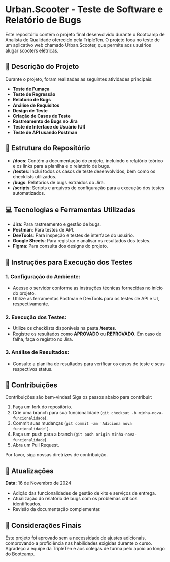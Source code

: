 # Urban.Scooter - Teste de Software e Relatório de Bugs

Este repositório contém o projeto final desenvolvido durante o Bootcamp de Analista de Qualidade oferecido pela TripleTen. O projeto foca no teste de um aplicativo web chamado Urban.Scooter, que permite aos usuários alugar scooters elétricas.

## 📖 Descrição do Projeto

Durante o projeto, foram realizadas as seguintes atividades principais:

- **Teste de Fumaça**
- **Teste de Regressão**
- **Relatório de Bugs**
- **Análise de Requisitos**
- **Design de Teste**
- **Criação de Casos de Teste**
- **Rastreamento de Bugs no Jira**
- **Teste de Interface do Usuário (UI)**
- **Teste de API usando Postman**

## 📂 Estrutura do Repositório

- **/docs**: Contém a documentação do projeto, incluindo o relatório teórico e os links para a planilha e o relatório de bugs.
- **/testes**: Inclui todos os casos de teste desenvolvidos, bem como os checklists utilizados.
- **/bugs**: Relatórios de bugs extraídos do Jira.
- **/scripts**: Scripts e arquivos de configuração para a execução dos testes automatizados.

## 💻 Tecnologias e Ferramentas Utilizadas

- **Jira**: Para rastreamento e gestão de bugs.
- **Postman**: Para testes de API.
- **DevTools**: Para inspeção e testes de interface do usuário.
- **Google Sheets**: Para registrar e analisar os resultados dos testes.
- **Figma**: Para consulta dos designs do projeto.

## 📝 Instruções para Execução dos Testes

### 1. Configuração do Ambiente:

- Acesse o servidor conforme as instruções técnicas fornecidas no início do projeto.
- Utilize as ferramentas Postman e DevTools para os testes de API e UI, respectivamente.

### 2. Execução dos Testes:

- Utilize os checklists disponíveis na pasta **/testes**.
- Registre os resultados como **APROVADO** ou **REPROVADO**. Em caso de falha, faça o registro no Jira.

### 3. Análise de Resultados:

- Consulte a planilha de resultados para verificar os casos de teste e seus respectivos status.

## 🤝 Contribuições

Contribuições são bem-vindas! Siga os passos abaixo para contribuir:

1. Faça um fork do repositório.
2. Crie uma branch para sua funcionalidade (`git checkout -b minha-nova-funcionalidade`).
3. Commit suas mudanças (`git commit -am 'Adiciona nova funcionalidade'`).
4. Faça um push para a branch (`git push origin minha-nova-funcionalidade`).
5. Abra um Pull Request.

Por favor, siga nossas diretrizes de contribuição.

## 📅 Atualizações

**Data:** 16 de Novembro de 2024
- Adição das funcionalidades de gestão de kits e serviços de entrega.
- Atualização do relatório de bugs com os problemas críticos identificados.
- Revisão da documentação complementar.

## 📜 Considerações Finais

Este projeto foi aprovado sem a necessidade de ajustes adicionais, comprovando a proficiência nas habilidades exigidas durante o curso. Agradeço à equipe da TripleTen e aos colegas de turma pelo apoio ao longo do Bootcamp.
